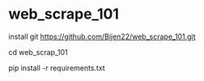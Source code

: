 # web_scrape_101
install
git https://github.com/Bijen22/web_scrape_101.git

cd web_scrap_101

pip install -r requirements.txt
